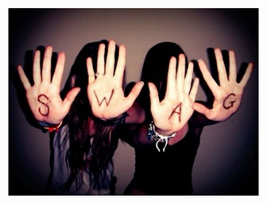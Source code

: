<div>
  <img src="https://raw.githubusercontent.com/vaporescence/vaporescence/refs/heads/main/b93acfb827cf0a13455dce2aa7aa3f38.jpg?token=GHSAT0AAAAAADDAOJ2EUKUL7EJQMWVT7W6G2COXCYA"
</div>
